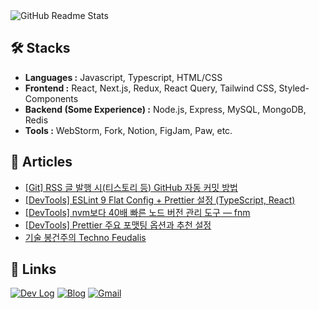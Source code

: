 <picture>
  <source
    srcset="https://github-readme-stats.vercel.app/api?username=romantech&hide=contribs&show_icons=true&theme=dark"
    media="(prefers-color-scheme: dark)"
  />
  <source
    srcset="https://github-readme-stats.vercel.app/api?username=romantech&hide=contribs&show_icons=true&theme=graywhite"
    media="(prefers-color-scheme: light), (prefers-color-scheme: no-preference)"
  />
  <img src="https://github-readme-stats.vercel.app/api?username=romantech&hide=contribs&show_icons=true&theme=graywhite" alt="GitHub Readme Stats" />
</picture>

## 🛠 Stacks

- **Languages :** Javascript, Typescript, HTML/CSS
- **Frontend :** React, Next.js, Redux, React Query, Tailwind CSS, Styled-Components
- **Backend (Some Experience) :** Node.js, Express, MySQL, MongoDB, Redis
- **Tools :** WebStorm, Fork, Notion, FigJam, Paw, etc.

## 📝 Articles
- [[Git] RSS 글 발행 시(티스토리 등) GitHub 자동 커밋 방법](https://romantech.net/1287)
- [[DevTools] ESLint 9 Flat Config + Prettier 설정 (TypeScript, React)](https://romantech.net/1286)
- [[DevTools] nvm보다 40배 빠른 노드 버전 관리 도구 &mdash; fnm](https://romantech.net/1285)
- [[DevTools] Prettier 주요 포맷팅 옵션과 추천 설정](https://romantech.net/1284)
- [기술 봉건주의 Techno Feudalis](https://romantech.net/1283)

## 🔗 Links

[![Dev Log](https://img.shields.io/badge/Dev%20Log-lightgray?style=for-the-badge&logo=notion&logoColor=white)](https://bit.ly/3FaJKEF)
[![Blog](https://img.shields.io/badge/Blog-yellow?style=for-the-badge&logo=rss&logoColor=white)](https://romantech.net)
[![Gmail](https://img.shields.io/badge/Mail-D14836?style=for-the-badge&logo=gmail&logoColor=white)](mailto:johan@romantech.net)
